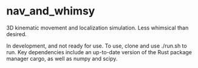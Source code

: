 # nav_and_whimsy
3D kinematic movement and localization simulation. Less whimsical than desired.

In development, and not ready for use. To use, clone and use ./run.sh to run.
Key dependencies include an up-to-date version of the Rust package manager cargo,
as well as numpy and scipy.
